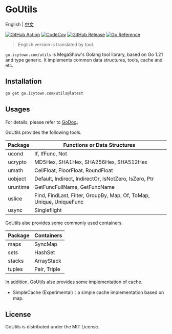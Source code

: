 # GoUtils

English | [中文](README_zh.md)

[![GitHub Action](https://github.com/MegaShow/goutils/actions/workflows/main.yaml/badge.svg)](https://github.com/MegaShow/goutils/actions/workflows/main.yaml)
[![CodeCov](https://codecov.io/gh/MegaShow/goutils/graph/badge.svg?token=VI2BCE8X5H)](https://codecov.io/gh/MegaShow/goutils)
[![GitHub Release](https://img.shields.io/github/v/release/megashow/goutils)](https://github.com/megashow/goutils/releases)
[![Go Reference](https://pkg.go.dev/badge/go.icytown.com/utils.svg)](https://pkg.go.dev/go.icytown.com/utils)

> English version is translated by tool.

`go.icytown.com/utils` is MegaShow's Golang tool library, based on Go 1.21 and type generic. It implements common data structures, tools, cache and etc.

## Installation

```sh
go get go.icytown.com/utils@latest
```

## Usages

For details, please refer to [GoDoc](https://pkg.go.dev/go.icytown.com/utils)。

GoUtils provides the following tools.

| Package | Functions or Data Structures |
| -- | -- |
| ucond | If, IfFunc, Not |
| ucrypto | MD5Hex, SHA1Hex, SHA256Hex, SHA512Hex |
| umath | CeilFloat, FloorFloat, RoundFloat |
| uobject | Default, Indirect, IndirectOr, IsNotZero, IsZero, Ptr |
| uruntime | GetFuncFullName, GetFuncName |
| uslice | Find, FindLast, Filter, GroupBy, Map, Of, ToMap, Unique, UniqueFunc |
| usync | Singleflight |

GoUtils alse provides some commonly used containers.

| Package | Containers |
| -- | -- |
| maps | SyncMap |
| sets | HashSet |
| stacks | ArrayStack |
| tuples | Pair, Triple |

In addition, GoUtils alse provides some implementation of cache.

- SimpleCache (Experimental)：a simple cache implementation based on map.

## License

GoUtils is distributed under the MIT License.
